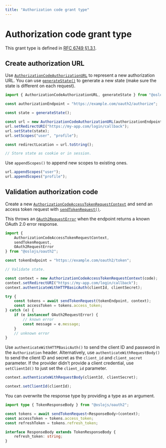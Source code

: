```yaml
---
title: "Authorization code grant type"
---
```


# Authorization code grant type

This grant type is defined in [RFC 6749 §1.3.1](https://datatracker.ietf.org/doc/html/rfc6749#section-1.3.1).

## Create authorization URL

Use [`AuthorizationCodeAuthorizationURL`](/reference/main/AuthorizationCodeAuthorizationURL) to represent a new authorization URL. You can use [`generateState()`](/reference/main/generateState) to generate a new state (make sure the state is different on each request).

```ts
import { AuthorizationCodeAuthorizationURL, generateState } from "@oslojs/oauth2";

const authorizationEndpoint = "https://example.com/oauth2/authorize";

const state = generateState();

const url = new AuthorizationCodeAuthorizationURL(authorizationEndpoint, clientId);
url.setRedirectURI("https://my-app.com/login/callback");
url.setState(state);
url.setScopes("user", "profile");

const redirectLocation = url.toString();

// Store state as cookie or in session.
```

Use `appendScopes()` to append new scopes to existing ones.

```ts
url.appendScopes("user");
url.appendScopes("profile");
```

## Validation authorization code

Create a new [`AuthorizationCodeAccessTokenRequestContext`](/reference/main/AuthorizationCodeAccessTokenRequestContext) and send an access token request with [`sendTokenRequest()`](/reference/main/sendTokenRequest).

This throws an [`OAuth2RequestError`](/reference/main/OAuth2RequestError) when the endpoint returns a known OAuth 2.0 error response.

```ts
import {
	AuthorizationCodeAccessTokenRequestContext,
	sendTokenRequest,
	OAuth2RequestError
} from "@oslojs/oauth2";

const tokenEndpoint = "https://example.com/oauth2/token";

// Validate state.

const context = new AuthorizationCodeAccessTokenRequestContext(code);
context.setRedirectURI("https://my-app.com/login/callback");
context.authenticateWithHTTPBasicAuth(clientId, clientSecret);

try {
	const tokens = await sendTokenRequest(tokenEndpoint, context);
	const accessToken = tokens.access_token;
} catch (e) {
	if (e instanceof OAuth2RequestError) {
		// known error
		const message = e.message;
	}
	// unknown error
}
```

Use `authenticateWithHTTPBasicAuth()` to send the client ID and password in the `Authorization` header. Alternatively, use `authenticateWithRequestBody()` to send the client ID and secret as the `client_id` and `client_secret` parameter. If the provider didn't provide a client credential, use `setClientId()` to just set the `client_id` parameter.

```ts
context.authenticateWithRequestBody(clientId, clientSecret);

context.setClientId(clientId);
```

You can overwrite the response type by providing a type as an argument.

```ts
import type { TokenResponseBody } from "@oslojs/oauth2";

const tokens = await sendTokenRequest<ResponseBody>(context);
const accessToken = tokens.access_token;
const refreshToken = tokens.refresh_token;

interface ResponseBody extends TokenResponseBody {
	refresh_token: string;
}
```
